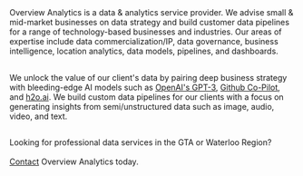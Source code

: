 
##

Overview Analytics is a data & analytics service provider. We advise small & mid-market businesses on data strategy and build customer data pipelines for a range of technology-based businesses and industries. Our areas of expertise include data commercialization/IP, data governance, business intelligence, location analytics, data models, pipelines, and dashboards.

##
We unlock the value of our client's data by pairing deep business strategy with bleeding-edge AI models such as [OpenAI's GPT-3](https://openai.com/api/), [Github Co-Pilot](https://github.com/features/copilot), and [h2o.ai](https://h2o.ai). We build custom data pipelines for our clients with a focus on generating insights from semi/unstructured data such as image, audio, video, and text. 

##
Looking for professional data services in the GTA or Waterloo Region?<br>
<br>
[Contact][def] Overview Analytics today.

[def]: https://overviewanalytics.ca/contact